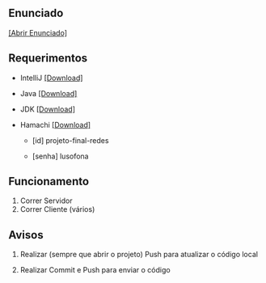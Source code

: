 <h2>Enunciado</h2>

<a href="https://ia601501.us.archive.org/27/items/Enunciado/Enunciado.pdf">[Abrir Enunciado]</a>

<h2>Requerimentos</h2>

- IntelliJ <a href="https://www.jetbrains.com/idea/download">[Download]</a>

- Java <a href="https://www.java.com/pt_BR/download/">[Download]</a>

- JDK <a href="https://www.oracle.com/java/technologies/javase/javase-jdk8-downloads.html">[Download]</a>

- Hamachi <a href="https://www.vpn.net/">[Download]</a>

    - [id] projeto-final-redes

    - [senha] lusofona

<h2>Funcionamento</h2>

1. Correr Servidor
2. Correr Cliente (vários)


<h2>Avisos</h2>

1. Realizar (sempre que abrir o projeto) Push para atualizar o código local

2. Realizar Commit e Push para enviar o código